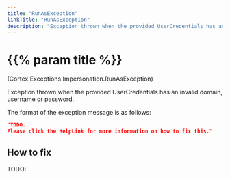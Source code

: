 ```yaml
---
title: "RunAsException"
linkTitle: "RunAsException"
description: "Exception thrown when the provided UserCredentials has an invalid domain, username or password."
---
```


# {{% param title %}}

<p class="namespace">(Cortex.Exceptions.Impersonation.RunAsException)</p>

Exception thrown when the provided UserCredentials has an invalid domain, username or password.

The format of the exception message is as follows:

```json
"TODO.
Please click the HelpLink for more information on how to fix this."
```

## How to fix

TODO:

